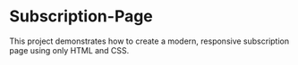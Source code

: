 # Subscription-Page
This project demonstrates how to create a modern, responsive subscription page using only HTML and CSS. 
